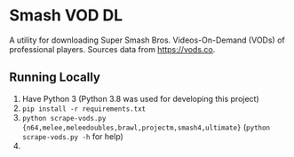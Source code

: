 # Smash VOD DL
A utility for downloading Super Smash Bros. Videos-On-Demand (VODs) of professional players.
Sources data from https://vods.co.

## Running Locally
1. Have Python 3 (Python 3.8 was used for developing this project)
1. `pip install -r requirements.txt`
1. `python scrape-vods.py {n64,melee,meleedoubles,brawl,projectm,smash4,ultimate}` (`python scrape-vods.py -h` for help)
1. 
